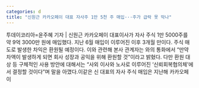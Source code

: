 ```yaml
---
categories: d
title: "신원근 카카오페이 대표 자사주 1만 5천 주 매입···주가 급락 못 막나"
---
```

투데이코리아=윤주혜 기자 | 신원근 카카오페이 대표이사가 자사 주식 1만 5000주를 약 9억 3000만 원에 매입했다. 지난 6월 매입이 이루어진 이후 3개월 만이다. 주식 매도로 발생한 차익은 환원될 예정이다. 이와 관련해 본사 관계자는 와의 통화에서 “만약 차액이 발생하게 되면 회사 성장과 공익을 위해 환원할 것”이라고 밝혔다. 다만 환원 대상 등 구체적인 사용 방안에 대해서는 “사외 이사와 노사로 이루어진 ‘신뢰회복협의체’에서 결정할 것이다”며 말을 아꼈다.이같은 신 대표의 자사 주식 매입은 지난해 카카오페이